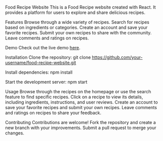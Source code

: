 Food Recipe Website
This is a Food Recipe website created with React. It provides a platform for users to explore and share delicious recipes.

Features
Browse through a wide variety of recipes.
Search for recipes based on ingredients or categories.
Create an account and save your favorite recipes.
Submit your own recipes to share with the community.
Leave comments and ratings on recipes.

Demo
Check out the live demo [here](https://sinakhaninejad.github.io/react-food-recipe/).

Installation
Clone the repository:
git clone https://github.com/your-username/food-recipe-website.git

Install dependencies:
npm install

Start the development server:
npm start

Usage
Browse through the recipes on the homepage or use the search feature to find specific recipes.
Click on a recipe to view its details, including ingredients, instructions, and user reviews.
Create an account to save your favorite recipes and submit your own recipes.
Leave comments and ratings on recipes to share your feedback.

Contributing
Contributions are welcome! Fork the repository and create a new branch with your improvements. Submit a pull request to merge your changes.
